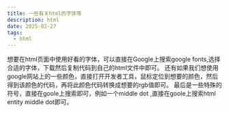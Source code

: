 ```yaml
---
title: 一些有关html的字体等
description: html
date: 2025-02-27
tags:
  - html
---
```

想要在html页面中使用好看的字体，可以直接在Google上搜索google fonts,选择合适的字体，下载然后复制代码到自己的html文件中即可。
还有如果我们想使用google网站上的一些颜色，直接打开开发者工具，鼠标定位到想要的颜色，然后得到该颜色的代码，再将此颜色代码转换成想要的rgb值即可。
最后是一些特殊的符号，直接在goole上搜索即可，例如一个middle dot ,直接在goole上搜索html entity middle dot即可。